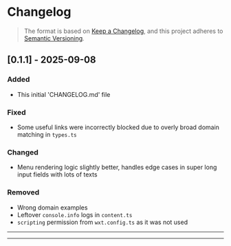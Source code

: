 # Changelog

> The format is based on [Keep a Changelog](https://keepachangelog.com/en/1.1.0/),
> and this project adheres to [Semantic Versioning](https://semver.org/spec/v2.0.0.html).

## [0.1.1] - 2025-09-08

### Added

- This initial 'CHANGELOG.md' file

### Fixed

- Some useful links were incorrectly blocked due to overly broad domain matching in `types.ts`

### Changed

- Menu rendering logic slightly better, handles edge cases in super long input fields with lots of texts

### Removed

- Wrong domain examples
- Leftover `console.info` logs in `content.ts`
-  `scripting` permission from `wxt.config.ts` as it was not used

---
---
